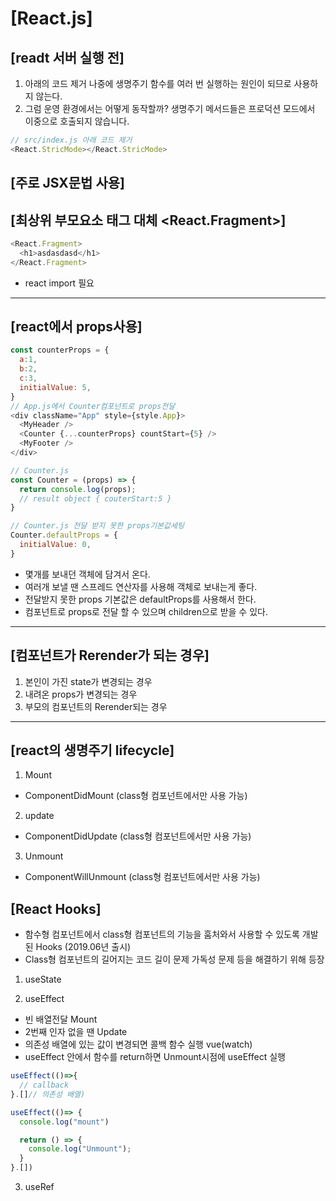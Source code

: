 # [React.js]

## [readt 서버 실행 전]

1. 아래의 코드 제거 나중에 생명주기 함수를 여러 번 실행하는 원인이 되므로 사용하지 않는다. 
2. 그럼 운영 환경에서는 어떻게 동작할까?
생명주기 메서드들은 프로덕션 모드에서 이중으로 호출되지 않습니다.
```javascript
// src/index.js 아래 코드 제거
<React.StricMode></React.StricMode>
```

## [주로 JSX문법 사용]


## [최상위 부모요소 태그 대체 <React.Fragment>]
```javascript
<React.Fragment>
  <h1>asdasdasd</h1>
</React.Fragment>

```
- react import 필요

---

## [react에서 props사용]

```javascript
const counterProps = {
  a:1,
  b:2,
  c:3,
  initialValue: 5,
}
// App.js에서 Counter컴포넌트로 props전달
<div className="App" style={style.App}>
  <MyHeader />
  <Counter {...counterProps} countStart={5} />
  <MyFooter />
</div>

// Counter.js
const Counter = (props) => {
  return console.log(props);
  // result object { couterStart:5 }
}

// Counter.js 전달 받지 못한 props기본값세팅
Counter.defaultProps = {
  initialValue: 0,
}
```
- 몇개를 보내던 객체에 담겨서 온다.
- 여러개 보낼 땐 스프레드 연산자를 사용해 객체로 보내는게 좋다. 
- 전달받지 못한 props 기본값은 defaultProps를 사용해서 한다.
- 컴포넌트로 props로 전달 할 수 있으며 children으로 받을 수 있다.
---


## [컴포넌트가 Rerender가 되는 경우]
1. 본인이 가진 state가 변경되는 경우
2. 내려온 props가 변경되는 경우
3. 부모의 컴포넌트의 Rerender되는 경우

---

## [react의 생명주기 lifecycle]

1. Mount
- ComponentDidMount (class형 컴포넌트에서만 사용 가능)

2. update
- ComponentDidUpdate (class형 컴포넌트에서만 사용 가능)

3. Unmount
- ComponentWillUnmount (class형 컴포넌트에서만 사용 가능)

## [React Hooks]
- 함수형 컴포넌트에서 class형 컴포넌트의 기능을 훔처와서 사용할 수 있도록 개발된 Hooks 
(2019.06년 출시)
- Class형 컴포넌트의 길어지는 코드 길이 문제 가독성 문제 등을 해결하기 위해 등장

1. useState

2. useEffect

- 빈 배열전달 Mount
- 2번째 인자 없을 땐 Update
- 의존성 배열에 있는 값이 변경되면 콜백 함수 실행 vue(watch)
- useEffect 안에서 함수를 return하면 Unmount시점에 useEffect 실행
```javascript
useEffect(()=>{
  // callback
}.[]// 의존성 배열)

useEffect(()=> {
  console.log("mount")

  return () => {
    console.log("Unmount");
  }
}.[])
```

3. useRef